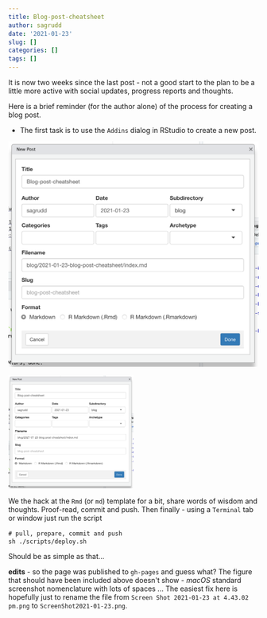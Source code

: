 ```yaml
---
title: Blog-post-cheatsheet
author: sagrudd
date: '2021-01-23'
slug: []
categories: []
tags: []
---
```


It is now two weeks since the last post - not a good start to the plan to be a
little more active with social updates, progress reports and thoughts.

Here is a brief reminder (for the author alone) of the process for creating a
blog post. 

- The first task is to use the `Addins` dialog in RStudio to create a new post. 

![](images/ScreenShot2021-01-23.png)

<img src="images/ScreenShot2021-01-23.png" width=50% height=50%>

We the hack at the `Rmd` (or `md`) template for a bit, share words of wisdom and
thoughts. Proof-read, commit and push. Then finally - using a `Terminal` tab
or window just run the script

```
# pull, prepare, commit and push
sh ./scripts/deploy.sh
```

Should be as simple as that...

**edits** - so the page was published to `gh-pages` and guess what? The figure
that should have been included above doesn't show - *macOS* standard screenshot
nomenclature with lots of spaces ... The easiest fix here is hopefully just to
rename the file from `Screen Shot 2021-01-23 at 4.43.02 pm.png` to
`ScreenShot2021-01-23.png`.
